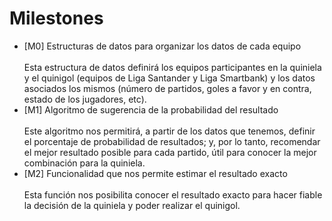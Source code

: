 # Milestones

<ul>
  <li>[M0] Estructuras de datos para organizar los datos de cada equipo</li><br/>
  Esta estructura de datos definirá los equipos participantes en la quiniela y el quinigol (equipos de Liga Santander y Liga Smartbank) y los datos asociados los mismos (número de partidos, goles a favor y en contra, estado de los jugadores, etc).   
  
  <li>[M1] Algoritmo de sugerencia de la probabilidad del resultado</li><br/>
  Este algoritmo nos permitirá, a partir de los datos que tenemos, definir el porcentaje de probabilidad de resultados; y, por lo tanto, recomendar el mejor resultado posible para cada partido, útil para conocer la mejor combinación para la quiniela.
  
  <li>[M2] Funcionalidad que nos permite estimar el resultado exacto</li><br/>
  Esta función nos posibilita conocer el resultado exacto para hacer fiable la decisión de la quiniela y poder realizar el quinigol.
</ul>
